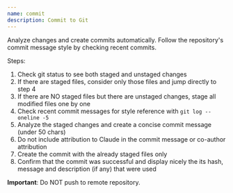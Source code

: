 ```yaml
---
name: commit
description: Commit to Git
---
```


Analyze changes and create commits automatically. Follow the repository's commit message style by checking recent commits.

Steps:
1. Check git status to see both staged and unstaged changes
2. If there are staged files, consider only those files and jump directly to step 4
3. If there are NO staged files but there are unstaged changes, stage all modified files one by one
4. Check recent commit messages for style reference with `git log --oneline -5`
5. Analyze the staged changes and create a concise commit message (under 50 chars)
6. Do not include attribution to Claude in the commit message or co-author attribution
7. Create the commit with the already staged files only
8. Confirm that the commit was successful and display nicely the its hash, message and description (if any) that were used

**Important**: Do NOT push to remote repository.
